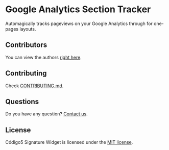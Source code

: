 # Google Analytics Section Tracker
Automagically tracks pageviews on your Google Analytics through for one-pages layouts.

## Contributors
You can view the authors [right here](https://github.com/codigo5/ga-secion-tracker/graphs/contributors).

## Contributing
Check [CONTRIBUTING.md](https://github.com/codigo5/ga-secion-tracker/blob/master/CONTRIBUTING.md).

## Questions
Do you have any question? [Contact us](http://www.codigo5.com.br).

## License
Código5 Signature Widget is licensed under the [MIT license](https://github.com/codigo5/ga-secion-tracker/blob/master/LICENSE).
